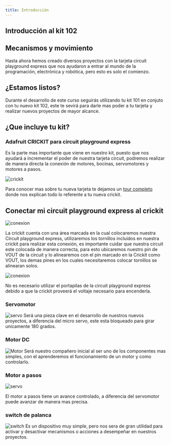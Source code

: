 ```yaml
---
title: Introducción
---
```


## Introducción al kit 102
## Mecanismos y movimiento 

Hasta ahora hemos creado diversos proyectos con la tarjeta circuit playground express que nos ayudaron a entrar al mundo de la programación, electrónica y robótica, pero esto es solo el comienzo.

## ¿Estamos listos?

Durante el desarrollo de este curso seguirás utilizando tu kit 101 en conjuto con tu nuevo kit 102, este te sevirá para darle mas poder a tu tarjeta y realizar nuevos proyectos de mayor alcance.

## ¿Que incluye tu kit?
### Adafruit CRICKIT para circuit playground express
Es la parte mas importante que viene en nuestro kit, puesto que nos ayudará a incrementar el poder de nuestra tarjeta circuit, podremos realizar de manera directa la conexión de motores, bocinas, servomotores y motores a pasos.

![crickit]({{site.baseurl}}/img/crickit.JPG)

Para conocer mas sobre tu nueva tarjeta te dejamos un [tour completo](https://learn.adafruit.com/adafruit-crickit-creative-robotic-interactive-construction-kit/crickit-tour) donde nos explican todo lo referente a tu nueva crickit.

## Conectar mi circuit playground express al crickit

![conexion]({{site.baseurl}}/img/conexion.JPG)

La crickit cuenta con una área marcada en la cual colocaremos nuestra Circuit playground express, utilizaremos los tornillos incluidos en nuestra crickit para realizar esta conexión, es importante cuidar que nuestra circuit este colocada de manera correcta, para esto ubicaremos nuestro pin de VOUT de la circuit y lo alinearemos con el pin marcado en la Crickit como VOUT, los demas pines en los cuales necesitaremos colocar tornillos se alinearan solos.

![conexion]({{site.baseurl}}/img/fijada.JPG)

No es necesario utilizar el portapilas de la circuit playground express debido a que la crickit proveerá el voltaje necesario para encenderla.

### Servomotor

![servo]({{site.baseurl}}/img/servo.jpg)
Será una pieza clave en el desarrollo de nuestros nuevos proyectos, a diferencia del micro servo, este esta bloqueado para girar unicamente 180 grados.

### Motor DC

![Motor]({{site.baseurl}}/img/motordc.jpg)
Será nuestro compañero inicial al ser uno de los componentes mas simples, con el aprenderemos el funcionamiento de un motor y como controlarlo.

### Motor a pasos

![servo]({{site.baseurl}}/img/motorpasos.jpg)

El motor a pasos tiene un avance controlado, a diferencia del servomotor puede avanzar de manera mas precisa.

### switch de palanca
![switch]({{site.baseurl}}/img/switch.JPG)
Es un dispositivo muy simple, pero nos sera de gran utilidad para activar y desactivar mecanismos o acciones a desempeñar en nuestros proyectos.


